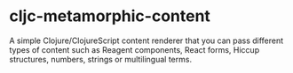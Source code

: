 # cljc-metamorphic-content
A simple Clojure/ClojureScript content renderer that you can pass different types of content such as Reagent components, React forms, Hiccup structures, numbers, strings or multilingual terms.
